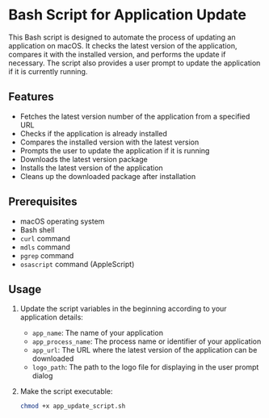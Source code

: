 # Bash Script for Application Update

This Bash script is designed to automate the process of updating an application on macOS. It checks the latest version of the application, compares it with the installed version, and performs the update if necessary. The script also provides a user prompt to update the application if it is currently running.

## Features

- Fetches the latest version number of the application from a specified URL
- Checks if the application is already installed
- Compares the installed version with the latest version
- Prompts the user to update the application if it is running
- Downloads the latest version package
- Installs the latest version of the application
- Cleans up the downloaded package after installation

## Prerequisites

- macOS operating system
- Bash shell
- `curl` command
- `mdls` command
- `pgrep` command
- `osascript` command (AppleScript)

## Usage

1. Update the script variables in the beginning according to your application details:
   - `app_name`: The name of your application
   - `app_process_name`: The process name or identifier of your application
   - `app_url`: The URL where the latest version of the application can be downloaded
   - `logo_path`: The path to the logo file for displaying in the user prompt dialog

2. Make the script executable:
   ```bash
   chmod +x app_update_script.sh
